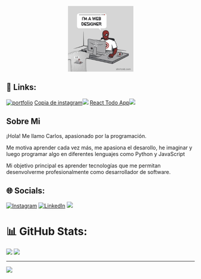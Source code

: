 <p align="center">
    <img align="center" src="img/spiderman.jpg" width="175" height="175">
</p>



## 🔗 Links:
[![portfolio](https://img.shields.io/badge/my_portfolio-000?style=for-the-badge&logo=ko-fi&logoColor=white)](https://carlos-cruz-personal-web.onrender.com/)
<a href="https://instacrem.vercel.app/home/">Copia de instagram<img src="https://img.shields.io/badge/instagram-%23DD0031.svg?&style=for-the-badge&logo=instagram&logoColor=white"/></a>
<a href="https://todo-react-app.onrender.com/">React Todo App<img src="https://img.shields.io/badge/react-0000FF.svg?&style=for-the-badge&logo=react&logoColor=white"/></a>

## Sobre Mi 

¡Hola! Me llamo Carlos, apasionado por la programación.

Me motiva aprender cada vez más, me apasiona el desarollo, he imaginar y luego programar algo en diferentes lenguajes como Python y JavaScript

Mi objetivo principal es aprender tecnologías que me permitan desenvolverme profesionalmente como desarrollador de software.

## 🌐 Socials:
[![Instagram](https://img.shields.io/badge/Instagram-%23E4405F.svg?logo=Instagram&logoColor=white)](https://www.instagram.com/carlos_cruz.0/) 
[![LinkedIn](https://img.shields.io/badge/LinkedIn-%230077B5.svg?logo=linkedin&logoColor=white)](https://www.linkedin.com/in/carlos-jose-cruz-luengas/)
<a href="mailto:carlosjose445566@gmail.com?"><img src="https://img.shields.io/badge/gmail-%23DD0031.svg?&style=for-the-badge&logo=gmail&logoColor=white"/></a>

# 📊 GitHub Stats:
![](https://github-readme-stats.vercel.app/api?username=CarlosCruz1503&theme=merko&hide_border=true&include_all_commits=false&count_private=false)
![](https://github-readme-stats.vercel.app/api/top-langs/?username=CarlosCruz1503&theme=algolia&hide_border=true&include_all_commits=false&count_private=false&layout=compact)


---
![](https://komarev.com/ghpvc/?username=CarlosCruz1503&color=grey&style=flat-square&label=views)